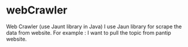 # webCrawler
Web Crawler  (use Jaunt library in Java)
I use Jaun library for scrape the data from website. 
For example : I want to pull the topic from pantip website.
